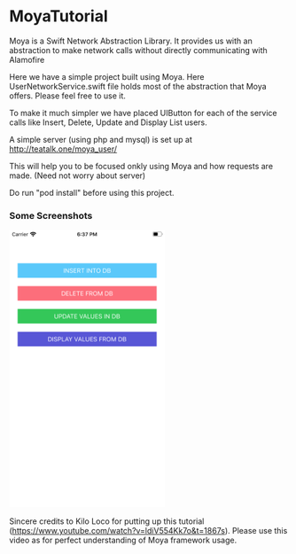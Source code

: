 # MoyaTutorial

Moya is a Swift Network Abstraction Library. It provides us with an abstraction to make network calls without directly communicating with Alamofire


Here we have a simple project built using Moya. Here UserNetworkService.swift file holds most of the abstraction that Moya offers. Please feel free to use it.

To make it much simpler we have placed UIButton for each of the service calls like Insert, Delete, Update and Display List users.

A simple server (using php and mysql) is set up at http://teatalk.one/moya_user/

This will help you to be focused onkly using Moya and how requests are made. (Need not worry about server)

Do run "pod install" before using this project.

### Some Screenshots

<img src="https://github.com/TeaTalkInternal/github_assets/blob/master/images/moya_tutorial_image.png" height="500em">


Sincere credits to Kilo Loco for putting up this tutorial (https://www.youtube.com/watch?v=ldiV554Kk7o&t=1867s). Please use this video as for perfect understanding of Moya framework usage.  
 
   
